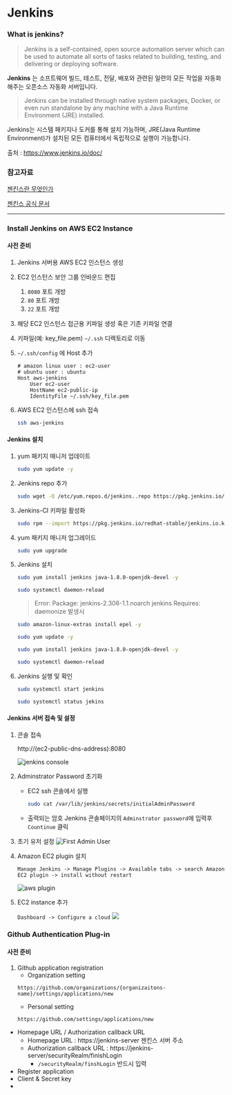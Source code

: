 # Jenkins

### What is jenkins?

>Jenkins is a self-contained, open source automation server which can be used to automate all sorts of tasks related to building, testing, and delivering or deploying software.

**Jenkins** 는 소프트웨어 빌드, 테스트, 전달, 배포와 관련된 일련의 모든 작업을 자동화 해주는 오픈소스 자동화 서버입니다.


> Jenkins can be installed through native system packages, Docker, or even run standalone by any machine with a Java Runtime Environment (JRE) installed.

Jenkins는 시스템 패키지나 도커를 통해 설치 가능하며, JRE(Java Runtime Environment)가 설치된 모든 컴퓨터에서 독립적으로 실행이 가능합니다.

출처 : https://www.jenkins.io/doc/

### 참고자료

[젠킨스란 무엇인가](https://www.itworld.co.kr/news/107527)

[젠킨스 공식 문서](https://www.jenkins.io/doc/)

---


### Install Jenkins on AWS EC2 Instance

#### 사전 준비

1. Jenkins 서버용 AWS EC2 인스턴스 생성
2. EC2 인스턴스 보안 그룹 인바운드 편집
   1. `8080` 포트 개방
   2. `80` 포트 개방
   3. `22` 포트 개방
3. 해당 EC2 인스턴스 접근용 키파일 생성 혹은 기존 키파일 연결
4. 키파일(예: key_file.pem) `~/.ssh` 디렉토리로 이동
5. `~/.ssh/config` 에 Host 추가

	```
	# amazon linux user : ec2-user
	# ubuntu user : ubuntu
	Host aws-jenkins
		User ec2-user
		HostName ec2-public-ip
		IdentityFile ~/.ssh/key_file.pem
	```
5. AWS EC2 인스턴스에 ssh 접속
	```bash
	ssh aws-jenkins
	```
#### Jenkins 설치

1. yum 패키지 매니저 업데이트
	```bash
	sudo yum update -y
	```
2. Jenkins repo 추가
	```bash
	sudo wget -O /etc/yum.repos.d/jenkins..repo https://pkg.jenkins.io/redhat-stable/jenkins.repo
	```
3. Jenkins-CI 키파일 활성화
	```bash
	sudo rpm --import https://pkg.jenkins.io/redhat-stable/jenkins.io.key
	```
4. yum 패키지 매니저 업그레이드
	```bash
	sudo yum upgrade
	```
5. Jenkins 설치
   ```bash
   sudo yum install jenkins java-1.8.0-openjdk-devel -y

   sudo systemctl daemon-reload
   ```

   > Error: Package: jenkins-2.306-1.1.noarch jenkins Requires: daemonize 발생시
   ```bash
   sudo amazon-linux-extras install epel -y

   sudo yum update -y

   sudo yum install jenkins java-1.8.0-openjdk-devel -y

   sudo systemctl daemon-reload
   ```
6. Jenkins 실행 및 확인
	```bash
	sudo systemctl start jenkins

	sudo systemctl status jekins
	```

#### Jenkins 서버 접속 및 설정

1. 콘솔 접속
   
   http://(ec2-public-dns-address):8080

   <img alt="jenkins console" src="https://www.jenkins.io/doc/book/resources/tutorials/AWS/unlock_jenkins.png">

2. Adminstrator Password 초기화

	+ EC2 ssh 콘솔에서 실행
		```bash
		sudo cat /var/lib/jenkins/secrets/initialAdminPassword
		```
	+ 출력되는 암호 Jenkins 콘솔페이지의 `Adminstrator password`에 입력후 `Countinue` 클릭
  
3. 초기 유저 설정
   <img alt="First Admin User" src="https://www.jenkins.io/doc/book/resources/tutorials/AWS/create_admin_user.png">

4. Amazon EC2 plugin 설치
   
   `Manage Jenkins -> Manage Plugins -> Available tabs -> search Amazon EC2 plugin -> install without restart`

   <img alt="aws plugin" src="https://www.jenkins.io/doc/book/resources/tutorials/AWS/install_ec2_plugin.png">

5. EC2 instance 추가
  
   `Dashboard -> Configure a cloud`
   <img src="https://www.jenkins.io/doc/book/resources/tutorials/AWS/configure_cloud.png">


### Github Authentication Plug-in

#### 사전 준비

1. Github application registration
   + Organization setting	
	```
	https://github.com/organizations/{organizaitons-name}/settings/applications/new
	```
	+ Personal setting
   	```
   	https://github.com/settings/applications/new
   	```
 + Homepage URL / Authorization callback URL
   + Homepage URL : https://jenkins-server 젠킨스 서버 주소
   + Authorization callback URL : https://jenkins-server/securityRealm/finishLogin
      + `/securityRealm/finshLogin`	반드시 입력
+ Register application
+ Client & Secret key
+ 